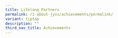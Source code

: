 ```yaml
---
title: Lifelong Partners
permalink: /1-about-jyss/achievements/permalink/
variant: tiptap
description: ""
third_nav_title: Achievements
---
```

